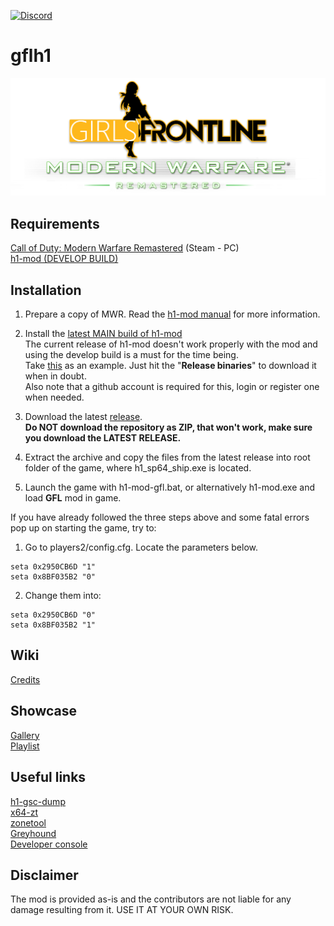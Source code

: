 [![Discord](https://img.shields.io/discord/725057886958387393?label=Discord&logo=discord)](https://discord.gg/yYQDxkUtkV)
# gflh1
![](https://github.com/Loyalists/gflh1/blob/main/assets/github/logo.png?raw=true)

## Requirements
[Call of Duty: Modern Warfare Remastered](https://store.steampowered.com/app/393080/Call_of_Duty_Modern_Warfare_Remastered_2017/) (Steam - PC)  
[h1-mod (DEVELOP BUILD)](https://github.com/h1-mod/h1-mod)

## Installation
1. Prepare a copy of MWR. Read the [h1-mod manual](https://docs.h1.gg/install) for more information.

2. Install the [latest MAIN build of h1-mod](https://github.com/h1-mod/h1-mod/actions?query=branch%3Amain)  
The current release of h1-mod doesn't work properly with the mod and using the develop build is a must for the time being.   
Take [this](https://github.com/h1-mod/h1-mod/actions/runs/7311484176) as an example. Just hit the "**Release binaries**" to download it when in doubt.  
Also note that a github account is required for this, login or register one when needed.

3. Download the latest [release](https://github.com/Loyalists/gflh1/releases/latest).  
**Do NOT download the repository as ZIP, that won't work, make sure you download the LATEST RELEASE.**

4. Extract the archive and copy the files from the latest release into root folder of the game, where h1_sp64_ship.exe is located.

5. Launch the game with h1-mod-gfl.bat, or alternatively h1-mod.exe and load **GFL** mod in game.

If you have already followed the three steps above and some fatal errors pop up on starting the game, try to:

1. Go to players2/config.cfg. Locate the parameters below.
```
seta 0x2950CB6D "1"
seta 0x8BF035B2 "0"
```
2. Change them into:
```
seta 0x2950CB6D "0"
seta 0x8BF035B2 "1"
```

## Wiki   
[Credits](https://github.com/Loyalists/gflh1/wiki/Credits)   

## Showcase
[Gallery](https://github.com/Loyalists/gflh1/wiki/Gallery)  
[Playlist](https://www.youtube.com/playlist?list=PLHUTPjEfLLEKv1Z3CTZfLMDq3d0J3W4h8)   

## Useful links
[h1-gsc-dump](https://github.com/mjkzy/h1-gsc-dump)   
[x64-zt](https://github.com/Joelrau/x64-zt)   
[zonetool](https://github.com/Joelrau/zonetool)   
[Greyhound](https://github.com/Scobalula/Greyhound)   
[Developer console](https://callofduty.fandom.com/wiki/Developer_console)   

## Disclaimer
The mod is provided as-is and the contributors are not liable for any damage resulting from it. USE IT AT YOUR OWN RISK.
